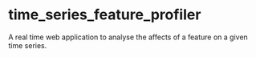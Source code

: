 # time_series_feature_profiler
A real time web application to analyse the affects of a feature on a given time series.
